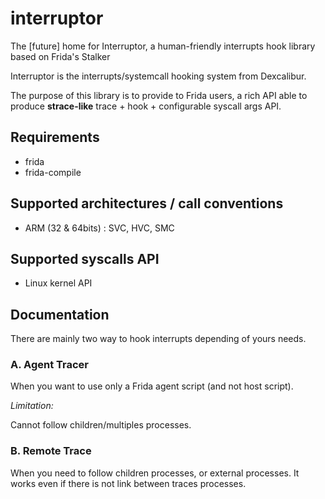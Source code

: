# interruptor

The [future] home for Interruptor, a human-friendly interrupts hook library based on Frida's Stalker

Interruptor is the interrupts/systemcall hooking system from Dexcalibur.

The purpose of this library is to provide to Frida users, a rich API able to produce **strace-like** trace + hook + configurable syscall args API.

## Requirements

* frida
* frida-compile

## Supported architectures / call conventions

* ARM (32 & 64bits) : SVC, HVC, SMC

## Supported syscalls API 

* Linux kernel API

## Documentation

There are mainly two way to hook interrupts depending of yours needs.

### A. Agent Tracer

When you want to use only a Frida agent script (and not host script).

*Limitation:*

Cannot follow children/multiples processes.

### B. Remote Trace

When you need to follow children processes, or external processes.
It works even if there is not link between traces processes.



